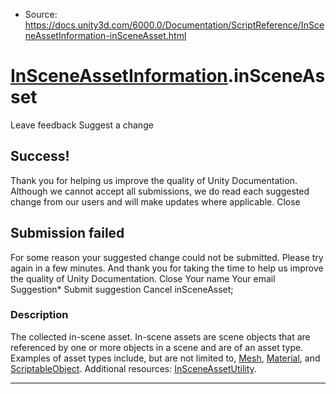 * Source: https://docs.unity3d.com/6000.0/Documentation/ScriptReference/InSceneAssetInformation-inSceneAsset.html

#  [InSceneAssetInformation](https://docs.unity3d.com/6000.0/Documentation/ScriptReference/InSceneAssetInformation.html).inSceneAsset
Leave feedback
Suggest a change
## Success!
Thank you for helping us improve the quality of Unity Documentation. Although we cannot accept all submissions, we do read each suggested change from our users and will make updates where applicable.
Close
## Submission failed
For some reason your suggested change could not be submitted. Please <a>try again</a> in a few minutes. And thank you for taking the time to help us improve the quality of Unity Documentation.
Close
Your name Your email Suggestion* Submit suggestion
Cancel
inSceneAsset; 
### Description
The collected in-scene asset.
In-scene assets are scene objects that are referenced by one or more objects in a scene and are of an asset type. Examples of asset types include, but are not limited to, [Mesh](https://docs.unity3d.com/6000.0/Documentation/ScriptReference/Mesh.html), [Material](https://docs.unity3d.com/6000.0/Documentation/ScriptReference/Material.html), and [ScriptableObject](https://docs.unity3d.com/6000.0/Documentation/ScriptReference/ScriptableObject.html). Additional resources: [InSceneAssetUtility](https://docs.unity3d.com/6000.0/Documentation/ScriptReference/InSceneAssetUtility.html).
* * *
